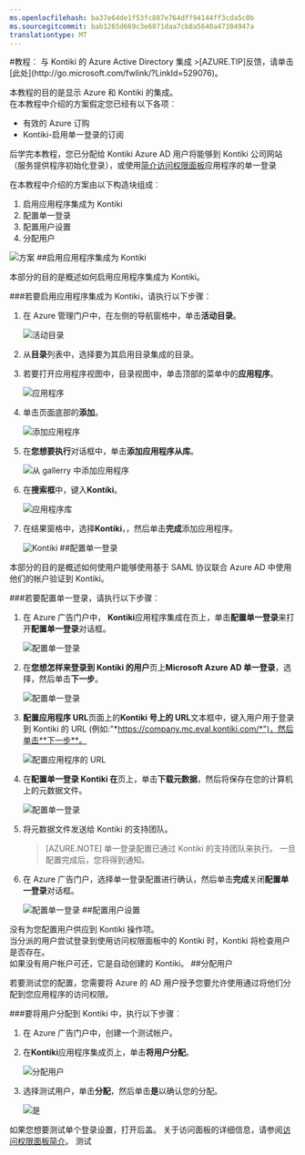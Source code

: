 ```yaml
---
ms.openlocfilehash: ba37e64de1f53fc887e764dff94144ff3cda5c0b
ms.sourcegitcommit: bab1265d669c3e6871daa7cb8a5640a47104947a
translationtype: MT
---
```

<properties pageTitle="教程︰ Azure Active Directory 集成与 Kontiki |Microsoft Azure" description="了解如何使用 Kontiki Azure Active Directory 以启用单一登录、 自动化资源调配，和更多。" services="active-directory" authors="MarkusVi"  documentationCenter="na" manager="stevenpo"/>
<tags ms.service="active-directory" ms.devlang="na" ms.topic="article" ms.tgt_pltfrm="na" ms.workload="identity" ms.date="08/01/2015" ms.author="markvi" />
#教程︰ 与 Kontiki 的 Azure Active Directory 集成
>[AZURE.TIP]反馈，请单击[此处](http://go.microsoft.com/fwlink/?LinkId=529076)。
  
本教程的目的是显示 Azure 和 Kontiki 的集成。  
在本教程中介绍的方案假定您已经有以下各项︰

-   有效的 Azure 订购
-   Kontiki-启用单一登录的订阅
  
后学完本教程，您已分配给 Kontiki Azure AD 用户将能够到 Kontiki 公司网站 （服务提供程序初始化登录），或使用[简介访问权限面板](https://msdn.microsoft.com/library/dn308586)应用程序的单一登录
  
在本教程中介绍的方案由以下构造块组成︰

1.  启用应用程序集成为 Kontiki
2.  配置单一登录
3.  配置用户设置
4.  分配用户

![方案](./media/active-directory-saas-kontiki-tutorial/IC790235.png "Scenario")
##启用应用程序集成为 Kontiki
  
本部分的目的是概述如何启用应用程序集成为 Kontiki。

###若要启用应用程序集成为 Kontiki，请执行以下步骤︰

1.  在 Azure 管理门户中，在左侧的导航窗格中，单击**活动目录**。

    ![活动目录](./media/active-directory-saas-kontiki-tutorial/IC700993.png "Active Directory")

2.  从**目录**列表中，选择要为其启用目录集成的目录。

3.  若要打开应用程序视图中，目录视图中，单击顶部的菜单中的**应用程序**。

    ![应用程序](./media/active-directory-saas-kontiki-tutorial/IC700994.png "Applications")

4.  单击页面底部的**添加**。

    ![添加应用程序](./media/active-directory-saas-kontiki-tutorial/IC749321.png "Add application")

5.  在**您想要执行**对话框中，单击**添加应用程序从库**。

    ![从 gallerry 中添加应用程序](./media/active-directory-saas-kontiki-tutorial/IC749322.png "Add an application from gallerry")

6.  在**搜索框**中，键入**Kontiki**。

    ![应用程序库](./media/active-directory-saas-kontiki-tutorial/IC790236.png "Application Gallery")

7.  在结果窗格中，选择**Kontiki**，，然后单击**完成**添加应用程序。

    ![Kontiki](./media/active-directory-saas-kontiki-tutorial/IC790237.png "Kontiki")
##配置单一登录
  
本部分的目的是概述如何使用户能够使用基于 SAML 协议联合 Azure AD 中使用他们的帐户验证到 Kontiki。

###若要配置单一登录，请执行以下步骤︰

1.  在 Azure 广告门户中， **Kontiki**应用程序集成在页上，单击**配置单一登录**来打开**配置单一登录**对话框。

    ![配置单一登录](./media/active-directory-saas-kontiki-tutorial/IC790238.png "Configure Single SignOn")

2.  在**您想怎样来登录到 Kontiki 的用户**页上**Microsoft Azure AD 单一登录**，选择，然后单击**下一步**。

    ![配置单一登录](./media/active-directory-saas-kontiki-tutorial/IC790239.png "Configure Single SignOn")

3.  **配置应用程序 URL**页面上的**Kontiki 号上的 URL**文本框中，键入用户用于登录到 Kontiki 的 URL (例如:"*https://company.mc.eval.kontiki.com/*")，然后单击**下一步**。

    ![配置应用程序的 URL](./media/active-directory-saas-kontiki-tutorial/IC790240.png "Configure App URL")

4.  在**配置单一登录 Kontiki 在**页上，单击**下载元数据**，然后将保存在您的计算机上的元数据文件。

    ![配置单一登录](./media/active-directory-saas-kontiki-tutorial/IC790241.png "Configure Single SignOn")

5.  将元数据文件发送给 Kontiki 的支持团队。

    >[AZURE.NOTE] 单一登录配置已通过 Kontiki 的支持团队来执行。 一旦配置完成后，您将得到通知。

6.  在 Azure 广告门户，选择单一登录配置进行确认，然后单击**完成**关闭**配置单一登录**对话框。

    ![配置单一登录](./media/active-directory-saas-kontiki-tutorial/IC790242.png "Configure Single SignOn")
##配置用户设置
  
没有为您配置用户供应到 Kontiki 操作项。  
当分派的用户尝试登录到使用访问权限面板中的 Kontiki 时，Kontiki 将检查用户是否存在。  
如果没有用户帐户可还，它是自动创建的 Kontiki。
##分配用户
  
若要测试您的配置，您需要将 Azure 的 AD 用户授予您要允许使用通过将他们分配到您应用程序的访问权限。

###要将用户分配到 Kontiki 中，执行以下步骤︰

1.  在 Azure 广告门户中，创建一个测试帐户。

2.  在**Kontiki**应用程序集成页上，单击**将用户分配**。

    ![分配用户](./media/active-directory-saas-kontiki-tutorial/IC790243.png "Assign Users")

3.  选择测试用户，单击**分配**，然后单击**是**以确认您的分配。

    ![是](./media/active-directory-saas-kontiki-tutorial/IC767830.png "Yes")
  
如果您想要测试单个登录设置，打开后盖。 关于访问面板的详细信息，请参阅[访问权限面板简介](https://msdn.microsoft.com/library/dn308586)。
测试
